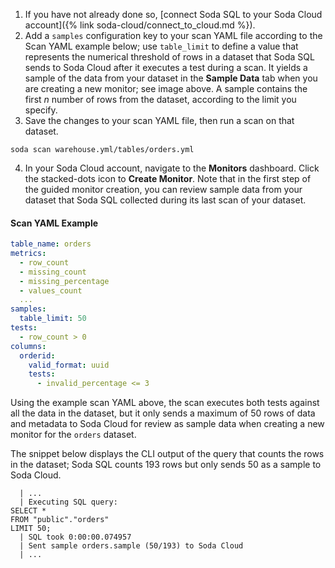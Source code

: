 1. If you have not already done so, [connect Soda SQL to your Soda Cloud account]({% link soda-cloud/connect_to_cloud.md %}).
2. Add a `samples` configuration key to your scan YAML file according to the Scan YAML example below; use `table_limit` to define a value that represents the numerical threshold of rows in a dataset that Soda SQL sends to Soda Cloud after it executes a test during a scan. It yields a sample of the data from your dataset in the **Sample Data** tab when you are creating a new monitor; see image above. A sample contains the first *n* number of rows from the dataset, according to the limit you specify.
3. Save the changes to your scan YAML file, then run a scan on that dataset.
```shell
soda scan warehouse.yml/tables/orders.yml
```
4. In your Soda Cloud account, navigate to the **Monitors** dashboard. Click the stacked-dots icon to **Create Monitor**. Note that in the first step of the guided monitor creation, you can review sample data from your dataset that Soda SQL collected during its last scan of your dataset. 

#### Scan YAML Example

```yaml
table_name: orders
metrics:
  - row_count
  - missing_count
  - missing_percentage
  - values_count
  ...
samples:
  table_limit: 50
tests:
  - row_count > 0
columns:
  orderid:
    valid_format: uuid
    tests:
      - invalid_percentage <= 3
```

Using the example scan YAML above, the scan executes both tests against all the data in the dataset, but it only sends a maximum of 50 rows of data and metadata to Soda Cloud for review as sample data when creating a new monitor for the `orders` dataset.

The snippet below displays the CLI output of the query that counts the rows in the dataset; Soda SQL counts 193 rows but only sends 50 as a sample to Soda Cloud.

```shell
  | ...
  | Executing SQL query:
SELECT *
FROM "public"."orders"
LIMIT 50;
  | SQL took 0:00:00.074957
  | Sent sample orders.sample (50/193) to Soda Cloud
  | ...
```
